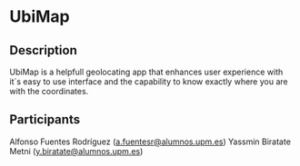# UbiMap
## Description
UbiMap is a helpfull geolocating app that enhances user experience with it`s easy to use interface and the capability to know exactly where you are with the coordinates.
## Participants
Alfonso Fuentes Rodríguez (a.fuentesr@alumnos.upm.es)
Yassmin Biratate Metni (y.biratate@alumnos.upm.es)
